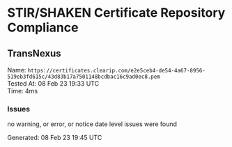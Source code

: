 # STIR/SHAKEN Certificate Repository Compliance

## TransNexus

Name: `https://certificates.clearip.com/e2e5ceb4-de54-4a67-8956-519eb3fd615c/43d83b17a7501148bcdbac16c9ad0ec8.pem`\
Tested At: 08 Feb 23 19:33 UTC\
Time: 4ms

### Issues

no warning, or error, or notice date level issues were found

Generated: 08 Feb 23 19:45 UTC